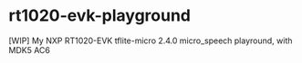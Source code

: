 # rt1020-evk-playground
[WIP] My NXP RT1020-EVK tflite-micro 2.4.0 micro_speech playround, with MDK5 AC6 
